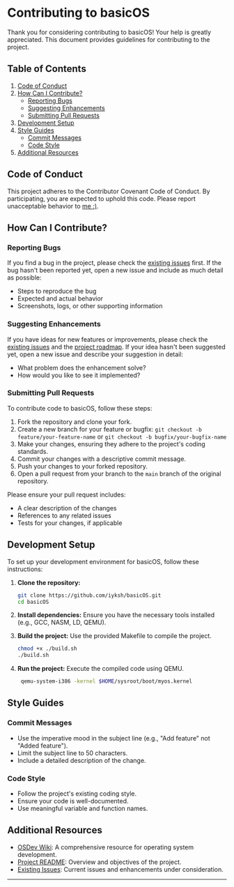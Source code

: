 # Contributing to basicOS

Thank you for considering contributing to basicOS! Your help is greatly appreciated. This document provides guidelines for contributing to the project.

## Table of Contents

1. [Code of Conduct](#code-of-conduct)
2. [How Can I Contribute?](#how-can-i-contribute)
   - [Reporting Bugs](#reporting-bugs)
   - [Suggesting Enhancements](#suggesting-enhancements)
   - [Submitting Pull Requests](#submitting-pull-requests)
3. [Development Setup](#development-setup)
4. [Style Guides](#style-guides)
   - [Commit Messages](#commit-messages)
   - [Code Style](#code-style)
5. [Additional Resources](#additional-resources)

## Code of Conduct

This project adheres to the Contributor Covenant Code of Conduct. By participating, you are expected to uphold this code. Please report unacceptable behavior to [me :)](mailto:gssantoz2012@gmail.com).

## How Can I Contribute?

### Reporting Bugs

If you find a bug in the project, please check the [existing issues](https://github.com/iyksh/basicOS/issues) first. If the bug hasn't been reported yet, open a new issue and include as much detail as possible:

- Steps to reproduce the bug
- Expected and actual behavior
- Screenshots, logs, or other supporting information

### Suggesting Enhancements

If you have ideas for new features or improvements, please check the [existing issues](https://github.com/iyksh/basicOS/issues) and the [project roadmap](https://github.com/iyksh/basicOS/projects). If your idea hasn't been suggested yet, open a new issue and describe your suggestion in detail:

- What problem does the enhancement solve?
- How would you like to see it implemented?

### Submitting Pull Requests

To contribute code to basicOS, follow these steps:

1. Fork the repository and clone your fork.
2. Create a new branch for your feature or bugfix: `git checkout -b feature/your-feature-name` or `git checkout -b bugfix/your-bugfix-name`
3. Make your changes, ensuring they adhere to the project's coding standards.
4. Commit your changes with a descriptive commit message.
5. Push your changes to your forked repository.
6. Open a pull request from your branch to the `main` branch of the original repository.

Please ensure your pull request includes:

- A clear description of the changes
- References to any related issues
- Tests for your changes, if applicable

## Development Setup

To set up your development environment for basicOS, follow these instructions:

1. **Clone the repository:**
   ```sh
   git clone https://github.com/iyksh/basicOS.git
   cd basicOS
   ```

2. **Install dependencies:**
   Ensure you have the necessary tools installed (e.g., GCC, NASM, LD, QEMU).

3. **Build the project:**
   Use the provided Makefile to compile the project.
   ```sh
   chmod +x ./build.sh
   ./build.sh
   ```

4. **Run the project:**
   Execute the compiled code using QEMU.
   ```sh
    qemu-system-i386 -kernel $HOME/sysroot/boot/myos.kernel
   ```

## Style Guides

### Commit Messages

- Use the imperative mood in the subject line (e.g., "Add feature" not "Added feature").
- Limit the subject line to 50 characters.
- Include a detailed description of the change.

### Code Style

- Follow the project's existing coding style.
- Ensure your code is well-documented.
- Use meaningful variable and function names.

## Additional Resources

- [OSDev Wiki](https://wiki.osdev.org): A comprehensive resource for operating system development.
- [Project README](https://github.com/iyksh/basicOS/blob/main/README.md): Overview and objectives of the project.
- [Existing Issues](https://github.com/iyksh/basicOS/issues): Current issues and enhancements under consideration.

---
